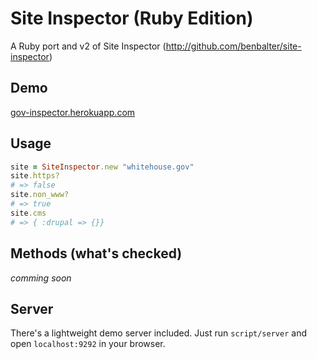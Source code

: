 # Site Inspector (Ruby Edition)

A Ruby port and v2 of Site Inspector (http://github.com/benbalter/site-inspector)

## Demo

[gov-inspector.herokuapp.com](https://gov-inspector.herokuapp.com)

## Usage

```ruby
site = SiteInspector.new "whitehouse.gov"
site.https?
# => false
site.non_www?
# => true
site.cms
# => { :drupal => {}}
```

## Methods (what's checked)

*comming soon*

## Server

There's a lightweight demo server included. Just run `script/server` and open `localhost:9292` in your browser.
